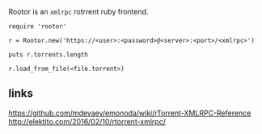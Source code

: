 Rootor is an `xmlrpc` rotrrent ruby frontend.

```
require 'rootor'

r = Rootor.new('https://<user>:<password>@<server>:<port>/<xmlrpc>')

puts r.torrents.length

r.load_from_file(<file.torrent>)
```

links
---
https://github.com/mdevaev/emonoda/wiki/rTorrent-XMLRPC-Reference
http://elektito.com/2016/02/10/rtorrent-xmlrpc/